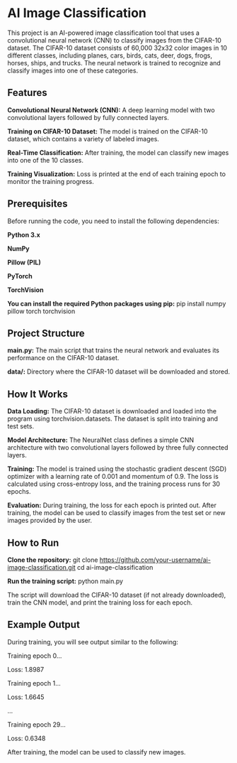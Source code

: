 # AI Image Classification

This project is an AI-powered image classification tool that uses a convolutional neural network (CNN) to classify images from the CIFAR-10 dataset. The CIFAR-10 dataset consists of 60,000 32x32 color images in 10 different classes, including planes, cars, birds, cats, deer, dogs, frogs, horses, ships, and trucks. The neural network is trained to recognize and classify images into one of these categories.

## Features
**Convolutional Neural Network (CNN):** A deep learning model with two convolutional layers followed by fully connected layers.

**Training on CIFAR-10 Dataset:** The model is trained on the CIFAR-10 dataset, which contains a variety of labeled images.

**Real-Time Classification:** After training, the model can classify new images into one of the 10 classes.

**Training Visualization:** Loss is printed at the end of each training epoch to monitor the training progress.

## Prerequisites
Before running the code, you need to install the following dependencies:

**Python 3.x**

**NumPy**

**Pillow (PIL)**

**PyTorch**

**TorchVision**

**You can install the required Python packages using pip:** pip install numpy pillow torch torchvision

## Project Structure
**main.py:** The main script that trains the neural network and evaluates its performance on the CIFAR-10 dataset.

**data/:** Directory where the CIFAR-10 dataset will be downloaded and stored.

## How It Works
**Data Loading:** The CIFAR-10 dataset is downloaded and loaded into the program using torchvision.datasets. The dataset is split into training and test sets.

**Model Architecture:** The NeuralNet class defines a simple CNN architecture with two convolutional layers followed by three fully connected layers.

**Training:** The model is trained using the stochastic gradient descent (SGD) optimizer with a learning rate of 0.001 and momentum of 0.9. The loss is calculated using cross-entropy loss, and the training process runs for 30 epochs.

**Evaluation:** During training, the loss for each epoch is printed out. After training, the model can be used to classify images from the test set or new images provided by the user.

## How to Run
**Clone the repository:** git clone https://github.com/your-username/ai-image-classification.git
cd ai-image-classification

**Run the training script:** python main.py

The script will download the CIFAR-10 dataset (if not already downloaded), train the CNN model, and print the training loss for each epoch.

## Example Output
During training, you will see output similar to the following:

Training epoch 0...

Loss: 1.8987

Training epoch 1...

Loss: 1.6645

...

Training epoch 29...

Loss: 0.6348

After training, the model can be used to classify new images.
